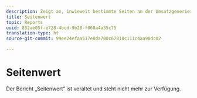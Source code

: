```yaml
---
description: Zeigt an, inwieweit bestimmte Seiten an der Umsatzgenerierung beteiligt waren.
title: Seitenwert
topic: Reports
uuid: 852ae05f-e728-4bcd-9b28-f068a4a35c75
translation-type: ht
source-git-commit: 99ee24efaa517e8da700c67818c111c4aa90dc02

---
```



# Seitenwert

Der Bericht „Seitenwert“ ist veraltet und steht nicht mehr zur Verfügung.

